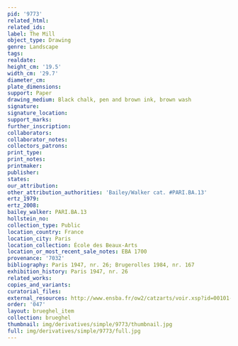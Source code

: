 ```yaml
---
pid: '9773'
related_html: 
related_ids: 
label: The Mill
object_type: Drawing
genre: Landscape
tags: 
realdate: 
height_cm: '19.5'
width_cm: '29.7'
diameter_cm: 
plate_dimensions: 
support: Paper
drawing_medium: Black chalk, pen and brown ink, brown wash
signature: 
signature_location: 
support_marks: 
further_inscription: 
collaborators: 
collaborator_notes: 
collectors_patrons: 
print_type: 
print_notes: 
printmaker: 
publisher: 
states: 
our_attribution: 
other_attribution_authorities: 'Bailey/Walker cat. #PARI.BA.13'
ertz_1979: 
ertz_2008: 
bailey_walker: PARI.BA.13
hollstein_no: 
collection_type: Public
location_country: France
location_city: Paris
location_collection: École des Beaux-Arts
location_or_most_recent_sale_notes: EBA 1700
provenance: '7032'
bibliography: Paris 1947, nr. 26; Brugerolles 1984, nr. 167
exhibition_history: Paris 1947, nr. 26
related_works: 
copies_and_variants: 
curatorial_files: 
external_resources: http://www.ensba.fr/ow2/catzarts/voir.xsp?id=00101-24834&qid=sdx_q3&n=1&sf=&e=
order: '047'
layout: brueghel_item
collection: brueghel
thumbnail: img/derivatives/simple/9773/thumbnail.jpg
full: img/derivatives/simple/9773/full.jpg
---
```

